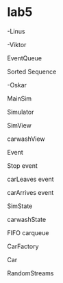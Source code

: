 # lab5

-Linus

-Viktor

EventQueue

Sorted Sequence

-Oskar



MainSim

Simulator

SimView

carwashView


Event 

Stop event 

carLeaves event 

carArrives event 

SimState 

carwashState 

FIFO carqueue

CarFactory 

Car 

RandomStreams 

